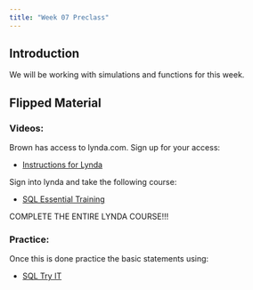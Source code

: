 ```yaml
---
title: "Week 07 Preclass"
---
```



## Introduction

We will be working with simulations and functions for this week. 


## Flipped Material

### Videos:

Brown has access to lynda.com. Sign up for your access:

- [Instructions for Lynda](https://ithelp.brown.edu/kb/articles/440-lynda-com-online-learning)

Sign into lynda and take the following course:

- [SQL Essential Training](https://www.lynda.com/SQL-tutorials/SQL-Essential-Training/139988-2.html)
 

COMPLETE THE ENTIRE LYNDA COURSE!!!

 

### Practice: 

Once this is done practice the basic statements using:

- [SQL Try IT](https://www.w3schools.com/sql/)

